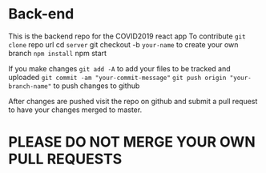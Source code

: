 # Back-end 
This is the backend repo for the COVID2019 react app
To contribute `git clone` repo url
cd `server` 
git checkout -b `your-name` to create your own branch
`npm install`
npm start

If you make changes 
`git add -A` to add your files to be tracked and uploaded
`git commit -am "your-commit-message"`
`git push origin "your-branch-name"` to push changes to github

After changes are pushed visit the repo on github and submit a pull request to have your changes merged to master.

# PLEASE DO NOT MERGE YOUR OWN PULL REQUESTS
